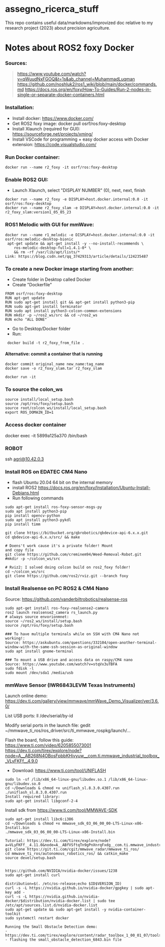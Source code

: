 # assegno_ricerca_stuff
This repo contains useful data/markdowns/improvized doc relative to my research project (2023) about precision agriculture.

# Notes about ROS2 foxy Docker
### Sources:
> https://www.youtube.com/watch?v=qWuudNxFGOQ&t=1s&ab_channel=MuhammadLuqman
> https://github.com/noshluk2/ros1_wiki/blob/main/docker/commands.md
> https://docs.ros.org/en/foxy/How-To-Guides/Run-2-nodes-in-single-or-separate-docker-containers.html

### Installation:
- Install docker: https://www.docker.com/
- Get ROS2 foxy image: docker pull osrf/ros:foxy-desktop
- Install Xlaunch (required for GUI): https://sourceforge.net/projects/xming/
- Install VSCode for programming + easy docker access with Docker extension: https://code.visualstudio.com/

### Run Docker container:
```
docker run --name r2_foxy -it osrf/ros:foxy-desktop
```


### Enable ROS2 GUI:
- Launch Xlaunch, select "DISPLAY NUMBER" (0), next, next, finish  
```
docker run --name r2_foxy -e DISPLAY=host.docker.internal:0.0 -it osrf/ros:foxy-desktop
docker run --name r2_foxy_slam -e DISPLAY=host.docker.internal:0.0 -it r2_foxy_slam:version1_05_05_23
```


### ROS1 Melodic with GUI for mmWave:
```
docker run --name r1_melodic -e DISPLAY=host.docker.internal:0.0 -it osrf/ros:melodic-desktop-bionic
 apt-get update && apt-get install -y --no-install-recommends \
    ros-melodic-desktop-full=1.4.1-0* \
    && rm -rf /var/lib/apt/lists/*
Link: https://blog.csdn.net/qq_37429313/article/details/124235487

```

### To create a new Docker image starting from another:
- Create folder in Desktop called Docker
- Create "Dockerfile"
```
FROM osrf/ros:foxy-desktop
RUN apt-get update
RUN sudo apt-get install git && apt-get install python3-pip
RUN sudo apt-get install terminator
RUN sudo apt install python3-colcon-common-extensions
RUN mkdir -p ~/ros2_ws/src && cd ~/ros2_ws
RUN echo "ALL DONE"
```
- Go to Desktop/Docker folder
- Run:
```
 docker build -t r2_foxy_from_file .
```

#### Alternative: commit a container that is running
```
docker commit original_name new_name:tag_name
docker save -o r2_foxy_slam.tar r2_foxy_slam

docker run -it 
```

### To source the colon_ws
```
source install/local_setup.bash
source /opt/ros/foxy/setup.bash
source root/colcon_ws/install/local_setup.bash
export ROS_DOMAIN_ID=1
```

### Access docker container
docker exec -it 5899a125a370 /bin/bash

### ROBOT
 ssh agri@10.42.0.3
 
 
### Install ROS on EDATEC CM4 Nano
- flash Ubuntu 20.04 64 bit on the internal memory
- install ROS2 https://docs.ros.org/en/foxy/Installation/Ubuntu-Install-Debians.html
- Run following commands
 ```
sudo apt-get install ros-foxy-sensor-msgs-py
sudo apt install python3-pip
pip install opencv-python
sudo apt install python3-pykdl 
pip install timm

git clone https://bitbucket.org/qbrobotics/qbdevice-api-6.x.x.git
cd qbdevice-api-6.x.x/src/ && make

# Doens't work cause it's a private folder! Mount 
and copy file
git clone https://github.com/creminem94/Weed-Removal-Robot.git
#mkdir -p ~/colcon_ws/src

# Rviz2: I solved doing colcon build on ros2_foxy folder!
cd ~/colcon_ws/src
git clone https://github.com/ros2/rviz.git --branch foxy
```

### Install Realsense on PC ROS2 & CM4 Nano 
Source: https://github.com/vanderbiltrobotics/realsense-ros
```
sudo apt-get install ros-foxy-realsense2-camera
ros2 launch realsense2_camera rs_launch.py
# always source envorionmnet:
source ~/ros2_ws/install/setup.bash
source /opt/ros/foxy/setup.bash

### To have multiple terminals while on SSH with CM4 Nano not working!:
Source: https://askubuntu.com/questions/332104/open-another-terminal-window-with-the-same-ssh-session-as-original-window
sudo apt install gnome-terminal

### To mount a USB drive and access data on raspy/CM4 nano
Source: https://www.youtube.com/watch?v=stqVx3uTBFA
sudo fdisk -l
sudo mount /dev/sda1 /media/usb
```

### mmWave Sensor (IWR6843LEVM Texas Instruments)
Launch online demo:
https://dev.ti.com/gallery/view/mmwave/mmWave_Demo_Visualizer/ver/3.6.0/

List USB ports:
ll /dev/serial/by-id

Modify serial ports in the launch file:
gedit ~/mmwave_ti_ros/ros_driver/src/ti_mmwave_rospkg/launch/...

Flash the board, follow this guide: https://www.ti.com/video/6205855073001
https://dev.ti.com/tirex/explore/node?node=A__AB268N4OBosFpbbKHivyuw__com.ti.mmwave_industrial_toolbox__VLyFKFf__4.9.0
- Download: https://www.ti.com/tool/UNIFLASH
```
sudo ln -sf /lib/x86_64-linux-gnu/libudev.so.1 /lib/x86_64-linux-gnu/libudev.so.0
cd ~/Downloads & chmod +x uniflash_sl.8.3.0.4307.run 
./uniflash_sl.8.3.0.4307.run 
Install required library:
sudo apt-get install libgconf-2-4
```

Install sdk from https://www.ti.com/tool/MMWAVE-SDK 
```
sudo apt-get install libc6:i386
cd ~/Downloads & chmod +x mmwave_sdk_03_06_00_00-LTS-Linux-x86-Install.bin 
./mmwave_sdk_03_06_00_00-LTS-Linux-x86-Install.bin

Tutorial: https://dev.ti.com/tirex/explore/node?a=VLyFKFf__4.11.0&node=A__ABfVSftqTn9gPnXnrqFxdg__com.ti.mmwave_industrial_toolbox__VLyFKFf__4.11.0
git clone https://git.ti.com/cgit/mmwave_radar/mmwave_ti_ros/
cd mmwave_ti_ros/autonomous_robotics_ros/ && catkin_make
source devel/setup.bash


https://github.com/NVIDIA/nvidia-docker/issues/1238
sudo apt-get install curl

distribution=$(. /etc/os-release;echo $ID$VERSION_ID)
curl -s -L https://nvidia.github.io/nvidia-docker/gpgkey | sudo apt-key add -
curl -s -L https://nvidia.github.io/nvidia-docker/$distribution/nvidia-docker.list | sudo tee /etc/apt/sources.list.d/nvidia-docker.list
sudo apt-get update && sudo apt-get install -y nvidia-container-toolkit
sudo systemctl restart docker

Running the Small Obstacle Detection demo:
- https://dev.ti.com/tirex/explore/content/radar_toolbox_1_00_01_07/tools/visualizers/Industrial_Visualizer/docs/mmWave_Industrial_Visualizer_User_Guide.html
- flashing the small_obstacle_detection_6843.bin file

